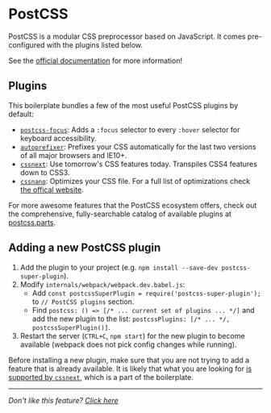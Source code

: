 # PostCSS

PostCSS is a modular CSS preprocessor based on JavaScript. It comes pre-
configured with the plugins listed below.

See the [official documentation](https://github.com/postcss/postcss) for more
information!

## Plugins

This boilerplate bundles a few of the most useful PostCSS plugins by default:

- [`postcss-focus`](https://github.com/postcss/postcss-focus): Adds a `:focus`
  selector to every `:hover` selector for keyboard accessibility.
- [`autoprefixer`](https://github.com/postcss/autoprefixer): Prefixes your CSS
  automatically for the last two versions of all major browsers and IE10+.
- [`cssnext`](https://github.com/moox/postcss-cssnext): Use tomorrow's CSS
  features today. Transpiles CSS4 features down to CSS3.
- [`cssnano`](https://github.com/ben-eb/cssnano): Optimizes your CSS file. For a
  full list of optimizations check [the offical website](http://cssnano.co/optimisations/).

For more awesome features that the PostCSS ecosystem offers, check out the
comprehensive, fully-searchable catalog of available plugins at [postcss.parts](http://postcss.parts).

## Adding a new PostCSS plugin

1. Add the plugin to your project (e.g. `npm install --save-dev postcss-super-plugin`).
2. Modify `internals/webpack/webpack.dev.babel.js`:
   - Add `const postcssSuperPlugin = require('postcss-super-plugin');`
     to `// PostCSS plugins` section.
   - Find `postcss: () => [/* ... current set of plugins ... */]` and add
     the new plugin to the list: `postcssPlugins: [/* ... */, postcssSuperPlugin()]`.
3. Restart the server (`CTRL+C`, `npm start`) for the new plugin to become available
  (webpack does not pick config changes while running).

Before installing a new plugin, make sure that you are not trying to add a feature
that is already available. It is likely that what you are looking for
[is supported by `cssnext`](http://cssnext.io/features/), which is a part of the boilerplate.

---

_Don't like this feature? [Click here](remove.md)_

